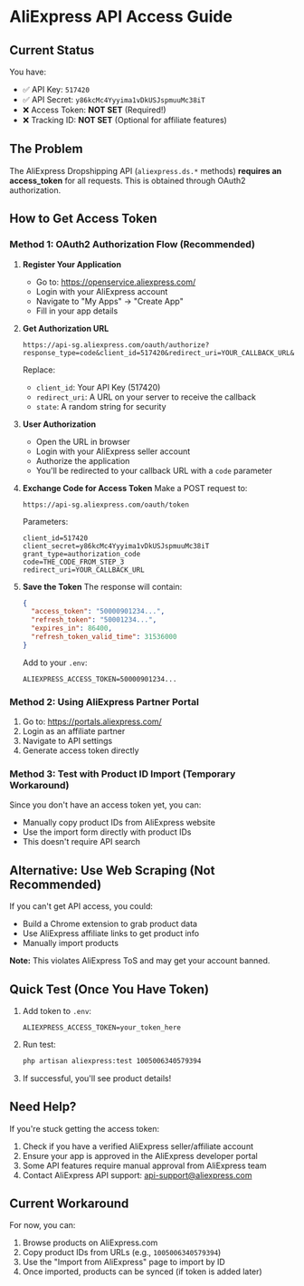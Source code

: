 # AliExpress API Access Guide

## Current Status

You have:
- ✅ API Key: `517420`
- ✅ API Secret: `y86kcMc4Yyyima1vDkUSJspmuuMc38iT`
- ❌ Access Token: **NOT SET** (Required!)
- ❌ Tracking ID: **NOT SET** (Optional for affiliate features)

## The Problem

The AliExpress Dropshipping API (`aliexpress.ds.*` methods) **requires an access_token** for all requests. This is obtained through OAuth2 authorization.

## How to Get Access Token

### Method 1: OAuth2 Authorization Flow (Recommended)

1. **Register Your Application**
   - Go to: https://openservice.aliexpress.com/
   - Login with your AliExpress account
   - Navigate to "My Apps" → "Create App"
   - Fill in your app details

2. **Get Authorization URL**
   ```
   https://api-sg.aliexpress.com/oauth/authorize?response_type=code&client_id=517420&redirect_uri=YOUR_CALLBACK_URL&state=random_state
   ```

   Replace:
   - `client_id`: Your API Key (517420)
   - `redirect_uri`: A URL on your server to receive the callback
   - `state`: A random string for security

3. **User Authorization**
   - Open the URL in browser
   - Login with your AliExpress seller account
   - Authorize the application
   - You'll be redirected to your callback URL with a `code` parameter

4. **Exchange Code for Access Token**
   Make a POST request to:
   ```
   https://api-sg.aliexpress.com/oauth/token
   ```

   Parameters:
   ```
   client_id=517420
   client_secret=y86kcMc4Yyyima1vDkUSJspmuuMc38iT
   grant_type=authorization_code
   code=THE_CODE_FROM_STEP_3
   redirect_uri=YOUR_CALLBACK_URL
   ```

5. **Save the Token**
   The response will contain:
   ```json
   {
     "access_token": "50000901234...",
     "refresh_token": "50001234...",
     "expires_in": 86400,
     "refresh_token_valid_time": 31536000
   }
   ```

   Add to your `.env`:
   ```
   ALIEXPRESS_ACCESS_TOKEN=50000901234...
   ```

### Method 2: Using AliExpress Partner Portal

1. Go to: https://portals.aliexpress.com/
2. Login as an affiliate partner
3. Navigate to API settings
4. Generate access token directly

### Method 3: Test with Product ID Import (Temporary Workaround)

Since you don't have an access token yet, you can:
- Manually copy product IDs from AliExpress website
- Use the import form directly with product IDs
- This doesn't require API search

## Alternative: Use Web Scraping (Not Recommended)

If you can't get API access, you could:
- Build a Chrome extension to grab product data
- Use AliExpress affiliate links to get product info
- Manually import products

**Note:** This violates AliExpress ToS and may get your account banned.

## Quick Test (Once You Have Token)

1. Add token to `.env`:
   ```
   ALIEXPRESS_ACCESS_TOKEN=your_token_here
   ```

2. Run test:
   ```bash
   php artisan aliexpress:test 1005006340579394
   ```

3. If successful, you'll see product details!

## Need Help?

If you're stuck getting the access token:
1. Check if you have a verified AliExpress seller/affiliate account
2. Ensure your app is approved in the AliExpress developer portal
3. Some API features require manual approval from AliExpress team
4. Contact AliExpress API support: api-support@aliexpress.com

## Current Workaround

For now, you can:
1. Browse products on AliExpress.com
2. Copy product IDs from URLs (e.g., `1005006340579394`)
3. Use the "Import from AliExpress" page to import by ID
4. Once imported, products can be synced (if token is added later)

